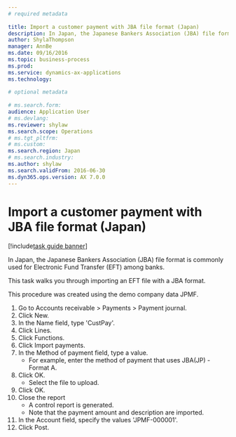 ```yaml
--- 
# required metadata 
 
title: Import a customer payment with JBA file format (Japan)
description: In Japan, the Japanese Bankers Association (JBA) file format is commonly used for Electronic Fund Transfer (EFT) among banks. 
author: ShylaThompson
manager: AnnBe 
ms.date: 09/16/2016
ms.topic: business-process 
ms.prod:  
ms.service: dynamics-ax-applications 
ms.technology:  
 
# optional metadata 
 
# ms.search.form:   
audience: Application User 
# ms.devlang:  
ms.reviewer: shylaw
ms.search.scope: Operations 
# ms.tgt_pltfrm:  
# ms.custom:  
ms.search.region: Japan
# ms.search.industry: 
ms.author: shylaw
ms.search.validFrom: 2016-06-30 
ms.dyn365.ops.version: AX 7.0.0 
---
```

# Import a customer payment with JBA file format (Japan)

[!include[task guide banner](../../includes/task-guide-banner.md)]

In Japan, the Japanese Bankers Association (JBA) file format is commonly used for Electronic Fund Transfer (EFT) among banks. 



This task walks you through importing an EFT file with a JBA format.



This procedure was created using the demo company data JPMF.

1. Go to Accounts receivable > Payments > Payment journal.
2. Click New.
3. In the Name field, type 'CustPay'.
4. Click Lines.
5. Click Functions.
6. Click Import payments.
7. In the Method of payment field, type a value.
    * For example, enter the method of payment that uses JBA(JP) - Format A.  
8. Click OK.
    * Select the file to upload.  
9. Click OK.
10. Close the report
    * A control report is generated.  
    * Note that the payment amount and description are imported.  
11. In the Account field, specify the values 'JPMF-000001'.
12. Click Post.

